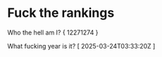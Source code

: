 # Fuck the rankings

Who the hell am I?
{ 12271274 }

What fucking year is it?
[ 2025-03-24T03:33:20Z ]

